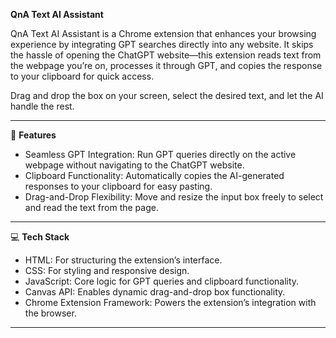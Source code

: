 **QnA Text AI Assistant**

QnA Text AI Assistant is a Chrome extension that enhances your browsing experience by integrating GPT searches directly into any website. It skips the hassle of opening the ChatGPT website—this extension reads text from the webpage you’re on, processes it through GPT, and copies the response to your clipboard for quick access. 

Drag and drop the box on your screen, select the desired text, and let the AI handle the rest.

---
🔧 **Features**
- Seamless GPT Integration: Run GPT queries directly on the active webpage without navigating to the ChatGPT website.  
- Clipboard Functionality: Automatically copies the AI-generated responses to your clipboard for easy pasting.  
- Drag-and-Drop Flexibility: Move and resize the input box freely to select and read the text from the page.  
---

💻 **Tech Stack**
- HTML: For structuring the extension’s interface.  
- CSS: For styling and responsive design.  
- JavaScript: Core logic for GPT queries and clipboard functionality.  
- Canvas API: Enables dynamic drag-and-drop box functionality.  
- Chrome Extension Framework: Powers the extension’s integration with the browser.  
---
